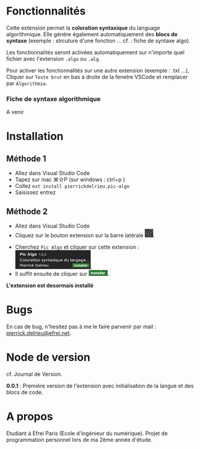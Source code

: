 # Fonctionnalités 
Cette extension permet la **coloration syntaxique** du language algorithmique. Elle génére également automatiquement des **blocs de syntaxe** (exemple : strcuture d'une fonction ... cf. : fiche de syntaxe algo).

Les fonctionnalités seront activées automatiquement sur n'importe quel fichier avec l'extension `.algo` ou `.alg`.

Pour activer les fonctionnalités sur une autre extension (exemple : .txt ...), Cliquer sur `Texte brut` en bas à droite de la fenetre VSCode et remplacer par `Algorithmie`.
 
### **Fiche de syntaxe algorithmique**
A venir


# Installation
## Méthode 1
* Allez dans Visual Studio Code
* Tapez sur mac ⌘⇧P (sur windows : ctrl+p )
* Collez `ext install pierrickdelrieu.pic-algo`
* Saisissez entrez

## Méthode 2
* Allez dans Visual Studio Code
* Cliquez sur le bouton extension sur la barre latérale ![extension](images/extension.png).
- Cherchez `Pic Algo` et cliquer sur cette extension :  ![ext-picalgo](images/ext-picalgo.png).
- Il suffit ensuite de cliquer sur ![install](images/install.png).

**L'extension est desormais installé** 


# Bugs
En cas de bug, n'hesitez pas à me le faire parvenir par mail : pierrick.delrieu@efrei.net.

 
# Node de version
cf. Journal de Version.  

**0.0.1** : Première version de l'extension avec initialisation de la langue et des blocs de code.


# A propos
Etudiant à Efrei Paris (Ecole d'ingénieur du numérique). Projet de programmation personnel lors de ma 2ème année d'étude.